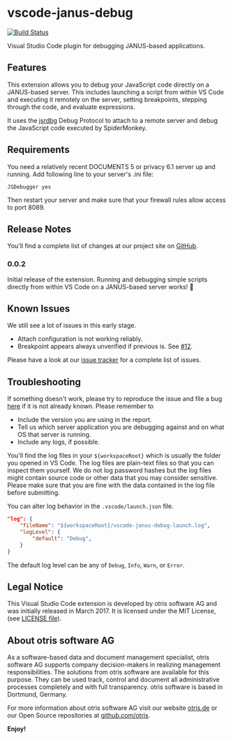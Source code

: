 # vscode-janus-debug

[![Build Status](https://travis-ci.org/otris/vscode-janus-debug.svg?branch=master)](https://travis-ci.org/otris/vscode-janus-debug)

Visual Studio Code plugin for debugging JANUS-based applications.

## Features

This extension allows you to debug your JavaScript code directly on a JANUS-based server. This includes launching a script from within VS Code and executing it remotely on the server, setting breakpoints, stepping through the code, and evaluate expressions.

It uses the [jsrdbg](https://github.com/swojtasiak/jsrdbg) Debug Protocol to attach to a remote server and debug the JavaScript code executed by SpiderMonkey.

## Requirements

You need a relatively recent DOCUMENTS 5 or privacy 6.1 server up and running. Add following line to your server's .ini file:

```
JSDebugger yes
```

Then restart your server and make sure that your firewall rules allow access to port 8089.

## Release Notes

You'll find a complete list of changes at our project site on [GitHub](https://github.com/otris/vscode-janus-debug).

### 0.0.2

Initial release of the extension. Running and debugging simple scripts directly from within VS Code on a JANUS-based server works! 🎉

## Known Issues

We still see a lot of issues in this early stage.

* Attach configuration is not working reliably.
* Breakpoint appears always unverified if previous is. See [#12](https://github.com/otris/vscode-janus-debug/issues/12).

Please have a look at our [issue tracker](https://github.com/otris/vscode-janus-debug/issues) for a complete list of issues.

## Troubleshooting

If something doesn't work, please try to reproduce the issue and file a bug [here](https://github.com/otris/vscode-janus-debug/issues) if it is not already known. Please remember to

- Include the version you are using in the report.
- Tell us which server application you are debugging against and on what OS that server is running.
- Include any logs, if possible.

You'll find the log files in your `${workspaceRoot}` which is usually the folder you opened in VS Code. The log files are plain-text files so that you can inspect them yourself. We do not log password hashes but the log files might contain source code or other data that you may consider sensitive. Please make sure that you are fine with the data contained in the log file before submitting.

You can alter log behavior in the `.vscode/launch.json` file.

```json
"log": {
    "fileName": "${workspaceRoot}/vscode-janus-debug-launch.log",
    "logLevel": {
        "default": "Debug",
    }
}
```

The default log level can be any of `Debug`, `Info`, `Warn`, or `Error`.

## Legal Notice
This Visual Studio Code extension is developed by otris software AG and was initially released in March 2017. It is licensed under the MIT License, (see [LICENSE file](LICENSE)).

## About otris software AG
As a software-based data and document management specialist, otris software AG supports company decision-makers in realizing management responsibilities. The solutions from otris software are available for this purpose. They can be used track, control and document all administrative processes completely and with full transparency. otris software is based in Dortmund, Germany.

For more information about otris software AG visit our website [otris.de](https://www.otris.de/) or our Open Source repositories at [github.com/otris](https://github.com/otris).

**Enjoy!**
